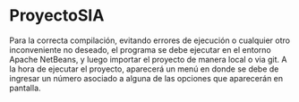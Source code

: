 # ProyectoSIA
Para la correcta compilación, evitando errores de ejecución o cualquier otro inconveniente no deseado, el programa se debe ejecutar en el entorno Apache NetBeans, y luego importar el proyecto de manera local o via git. A la hora de ejecutar el proyecto, aparecerá un menú en donde se debe de ingresar un número asociado a alguna de las opciones que aparecerán en pantalla. 
